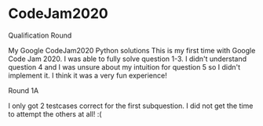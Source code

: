 # CodeJam2020

Qualification Round

My Google CodeJam2020 Python solutions 
This is my first time with Google Code Jam 2020. I was able to fully solve question 1-3. I didn't understand question 4 
and I was unsure about my intuition for question 5 so I didn't implement it. I think it was a very fun experience! 

Round 1A 

I only got 2 testcases correct for the first subquestion. I did not get the time to attempt the others at all! :( 


